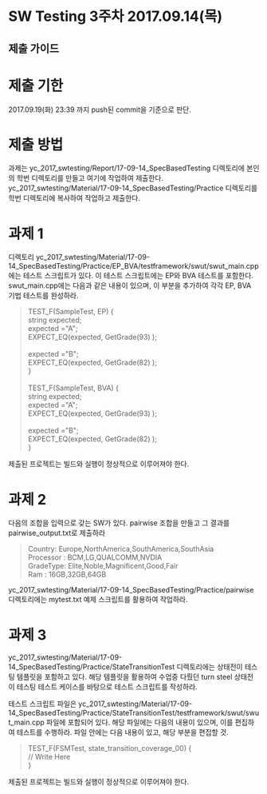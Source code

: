 SW Testing 3주차 2017.09.14(목)
==============================


제출 가이드
----------

# 제출 기한
2017.09.19(화) 23:39 까지 push된 commit을 기준으로 판단.


# 제출 방법
과제는 yc_2017_swtesting/Report/17-09-14_SpecBasedTesting 디렉토리에 본인의 학번 디렉토리를 만들고 여기에 작업하여 제출한다.
yc_2017_swtesting/Material/17-09-14_SpecBasedTesting/Practice 디렉토리를 학번 디렉토리에 복사하여 작업하고 제출한다.

# 과제 1 
디렉토리 yc_2017_swtesting/Material/17-09-14_SpecBasedTesting/Practice/EP_BVA/testframework/swut/swut_main.cpp 에는 테스트 스크립트가 있다.
이 테스트 스크립트에는 EP와 BVA 테스트를 포함한다.
swut_main.cpp에는 다음과 같은 내용이 있으며, 이 부분을 추가하여 각각 EP, BVA 기법 테스트를 완성하라.
> TEST_F(SampleTest, EP) {<br />
>   string expected;<br />
>   expected ="A";<br />
>   EXPECT_EQ(expected, GetGrade(93) );<br />
> <br />
>   expected ="B";<br />
>   EXPECT_EQ(expected, GetGrade(82) );<br />
> }<br />
> <br />
> TEST_F(SampleTest, BVA) {<br />
>   string expected;<br />
>   expected ="A";<br />
>   EXPECT_EQ(expected, GetGrade(93) );<br />
> <br />
>   expected ="B";<br />
>   EXPECT_EQ(expected, GetGrade(82) );<br />
> }<br />

제출된 프로젝트는 빌드와 실행이 정상적으로 이루어져야 한다.



# 과제 2
다음의 조합을 입력으로 갖는 SW가 있다. pairwise 조합을 만들고 그 결과를 pairwise_output.txt로 제출하라

> Country: Europe,NorthAmerica,SouthAmerica,SouthAsia    <br />
> Processor : BCM,LG,QUALCOMM,NVDIA<br />
> GradeType:  Elite,Noble,Magnificent,Good,Fair<br />
> Ram : 16GB,32GB,64GB<br />

yc_2017_swtesting/Material/17-09-14_SpecBasedTesting/Practice/pairwise 디렉토리에는 mytest.txt 예제 스크립트를 활용하여 작업하라.

# 과제 3
yc_2017_swtesting/Material/17-09-14_SpecBasedTesting/Practice/StateTransitionTest 디렉토리에는 상태전이 테스팅 템플릿을 포함하고 있다.
해당 템플릿을 활용하여 수업중 다뤘던 turn steel 상태전이 테스팅 테스트 케이스를 바탕으로 테스트 스크립트를 작성하라.

테스트 스크립트 파일은 yc_2017_swtesting/Material/17-09-14_SpecBasedTesting/Practice/StateTransitionTest/testframework/swut/swut_main.cpp 파일에 포함되어 있다.
해당 파일에는 다음의 내용이 있으며, 이를 편집하여 테스트를 수행하라.
파일 안에는 다음 내용이 있고, 해당 부분을 편집할 것.

> TEST_F(FSMTest, state_transition_coverage_00) {<br />
>   // Write Here<br />
> }<br />


제출된 프로젝트는 빌드와 실행이 정상적으로 이루어져야 한다.

